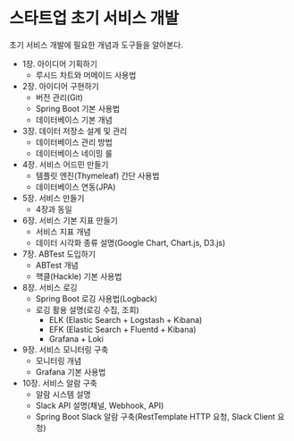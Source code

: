 # 스타트업 초기 서비스 개발

초기 서비스 개발에 필요한 개념과 도구들을 알아본다.

 - 1장. 아이디어 기획하기
    - 루시드 차트와 머메이드 사용법
 - 2장. 아이디어 구현하기
    - 버전 관리(Git)
    - Spring Boot 기본 사용법
    - 데이터베이스 기본 개념
 - 3장. 데이터 저장소 설계 및 관리
    - 데이터베이스 관리 방법
    - 데이터베이스 네이밍 룰
 - 4장. 서비스 어드민 만들기
    - 템플릿 엔진(Thymeleaf) 간단 사용법
    - 데이터베이스 연동(JPA)
 - 5장. 서비스 만들기
    - 4장과 동일
 - 6장. 서비스 기본 지표 만들기
    - 서비스 지표 개념
    - 데이터 시각화 종류 설명(Google Chart, Chart.js, D3.js)
 - 7장. ABTest 도입하기
    - ABTest 개념
    - 핵클(Hackle) 기본 사용법
 - 8장. 서비스 로깅
    - Spring Boot 로깅 사용법(Logback)
    - 로깅 활용 설명(로깅 수집, 조회)
        - ELK (Elastic Search + Logstash + Kibana)
        - EFK (Elastic Search + Fluentd + Kibana)
        - Grafana + Loki
 - 9장. 서비스 모니터링 구축
    - 모니터링 개념
    - Grafana 기본 사용법
 - 10장. 서비스 알람 구축
    - 알람 시스템 설명
    - Slack API 설명(채널, Webhook, API)
    - Spring Boot Slack 알람 구축(RestTemplate HTTP 요청, Slack Client 요청)
